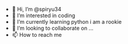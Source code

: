 - 👋 Hi, I’m @spiryu34
- 👀 I’m interested in coding
- 🌱 I’m currently learning python i am a rookie
- 💞️ I’m looking to collaborate on ...
- 📫 How to reach me 

<!---
spiryu34/spiryu34 is a ✨ special ✨ repository because its `README.md` (this file) appears on your GitHub profile.
You can click the Preview link to take a look at your changes.
--->
